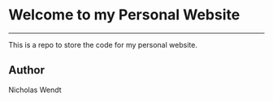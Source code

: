 # Welcome to my Personal Website
---
This is a repo to store the code for my personal website.  
  
## Author  
Nicholas Wendt
